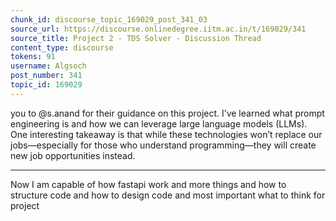 ```yaml
---
chunk_id: discourse_topic_169029_post_341_03
source_url: https://discourse.onlinedegree.iitm.ac.in/t/169029/341
source_title: Project 2 - TDS Solver - Discussion Thread
content_type: discourse
tokens: 91
username: Algsoch
post_number: 341
topic_id: 169029
---
```


 you to @s.anand for their guidance on this project. I’ve learned what prompt engineering is and how we can leverage large language models (LLMs). One interesting takeaway is that while these technologies won’t replace our jobs—especially for those who understand programming—they will create new job opportunities instead.

---

Now I am capable of how fastapi work and more things and how to structure code and how to design code and most important what to think for project
